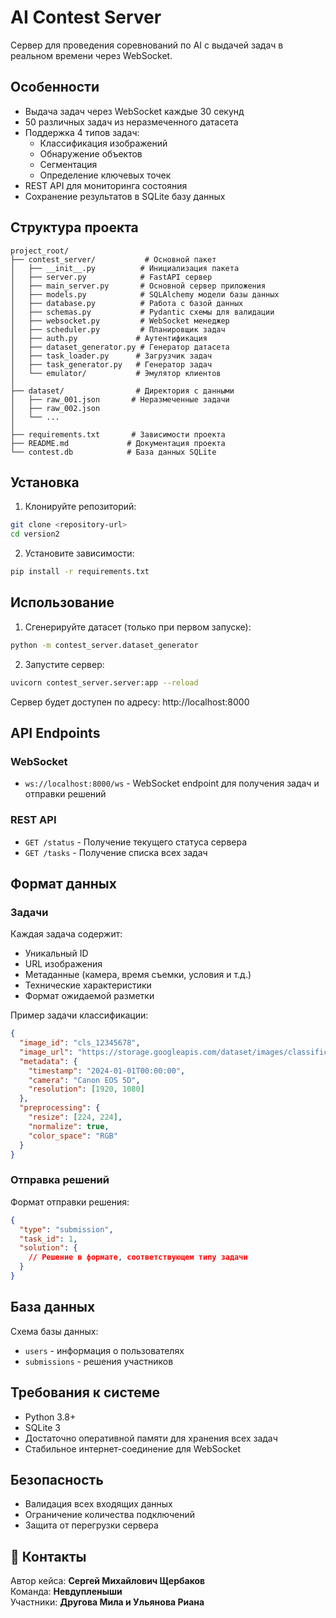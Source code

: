 # AI Contest Server

Сервер для проведения соревнований по AI с выдачей задач в реальном времени через WebSocket.

## Особенности

- Выдача задач через WebSocket каждые 30 секунд
- 50 различных задач из неразмеченного датасета
- Поддержка 4 типов задач:
  - Классификация изображений
  - Обнаружение объектов
  - Сегментация
  - Определение ключевых точек
- REST API для мониторинга состояния
- Сохранение результатов в SQLite базу данных

## Структура проекта

```
project_root/
├── contest_server/           # Основной пакет
│   ├── __init__.py          # Инициализация пакета
│   ├── server.py            # FastAPI сервер
│   ├── main_server.py       # Основной сервер приложения
│   ├── models.py            # SQLAlchemy модели базы данных
│   ├── database.py          # Работа с базой данных
│   ├── schemas.py           # Pydantic схемы для валидации
│   ├── websocket.py         # WebSocket менеджер
│   ├── scheduler.py         # Планировщик задач
│   ├── auth.py             # Аутентификация
│   ├── dataset_generator.py # Генератор датасета
│   ├── task_loader.py      # Загрузчик задач
│   ├── task_generator.py   # Генератор задач
│   └── emulator/           # Эмулятор клиентов
│
├── dataset/                # Директория с данными
│   ├── raw_001.json       # Неразмеченные задачи
│   ├── raw_002.json
│   └── ...
│
├── requirements.txt       # Зависимости проекта
├── README.md             # Документация проекта
└── contest.db            # База данных SQLite
```

## Установка

1. Клонируйте репозиторий:
```bash
git clone <repository-url>
cd version2
```

2. Установите зависимости:
```bash
pip install -r requirements.txt
```

## Использование

1. Сгенерируйте датасет (только при первом запуске):
```bash
python -m contest_server.dataset_generator
```

2. Запустите сервер:
```bash
uvicorn contest_server.server:app --reload
```

Сервер будет доступен по адресу: http://localhost:8000

## API Endpoints

### WebSocket

- `ws://localhost:8000/ws` - WebSocket endpoint для получения задач и отправки решений

### REST API

- `GET /status` - Получение текущего статуса сервера
- `GET /tasks` - Получение списка всех задач

## Формат данных

### Задачи

Каждая задача содержит:
- Уникальный ID
- URL изображения
- Метаданные (камера, время съемки, условия и т.д.)
- Технические характеристики
- Формат ожидаемой разметки

Пример задачи классификации:
```json
{
  "image_id": "cls_12345678",
  "image_url": "https://storage.googleapis.com/dataset/images/classification_001.jpg",
  "metadata": {
    "timestamp": "2024-01-01T00:00:00",
    "camera": "Canon EOS 5D",
    "resolution": [1920, 1080]
  },
  "preprocessing": {
    "resize": [224, 224],
    "normalize": true,
    "color_space": "RGB"
  }
}
```

### Отправка решений

Формат отправки решения:
```json
{
  "type": "submission",
  "task_id": 1,
  "solution": {
    // Решение в формате, соответствующем типу задачи
  }
}
```

## База данных

Схема базы данных:
- `users` - информация о пользователях
- `submissions` - решения участников

## Требования к системе

- Python 3.8+
- SQLite 3
- Достаточно оперативной памяти для хранения всех задач
- Стабильное интернет-соединение для WebSocket

## Безопасность

- Валидация всех входящих данных
- Ограничение количества подключений
- Защита от перегрузки сервера

## 📩 Контакты

Автор кейса: **Сергей Михайлович Щербаков**  
Команда: **Невдупленыши**  
Участники: **Другова Мила и Ульянова Риана**
